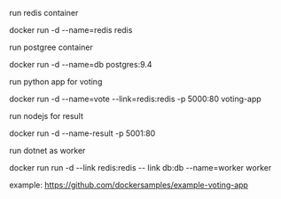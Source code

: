 run redis container

docker run -d  --name=redis redis

run postgree container

docker run -d --name=db postgres:9.4

run python app for voting

docker run -d --name=vote --link=redis:redis -p 5000:80 voting-app

run nodejs for result

docker run -d --name-result -p 5001:80

run dotnet as worker

docker run run -d --link redis:redis --  link db:db --name=worker worker


example: https://github.com/dockersamples/example-voting-app